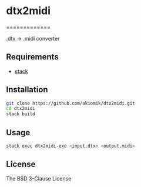 # dtx2midi
=============

.dtx -> .midi converter

## Requirements

* [stack](https://github.com/commercialhaskell/stack)

## Installation

```bash
git clone https://github.com/akiomik/dtx2midi.git
cd dtx2midi
stack build
```

## Usage

```bash
stack exec dtx2midi-exe <input.dtx> <output.midi>
```

## License

The BSD 3-Clause License
